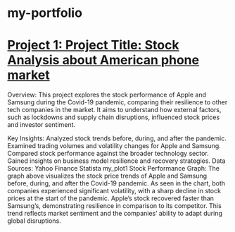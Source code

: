 # my-portfolio
# [Project 1: Project Title: Stock Analysis about American phone market](https://github.com/Jeniquef/stock-Analysis_t2)

Overview:
This project explores the stock performance of Apple and Samsung during the Covid-19 pandemic, comparing their resilience to other tech companies in the market. It aims to understand how external factors, such as lockdowns and supply chain disruptions, influenced stock prices and investor sentiment.

Key Insights:
Analyzed stock trends before, during, and after the pandemic.
Examined trading volumes and volatility changes for Apple and Samsung.
Compared stock performance against the broader technology sector.
Gained insights on business model resilience and recovery strategies.
Data Sources:
Yahoo Finance
Statista my_plot1
Stock Performance Graph:
The graph above visualizes the stock price trends of Apple and Samsung before, during, and after the Covid-19 pandemic. As seen in the chart, both companies experienced significant volatility, with a sharp decline in stock prices at the start of the pandemic. Apple’s stock recovered faster than Samsung’s, demonstrating resilience in comparison to its competitor. This trend reflects market sentiment and the companies’ ability to adapt during global disruptions.

